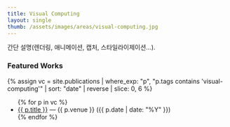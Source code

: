 ```yaml
---
title: Visual Computing
layout: single
thumb: /assets/images/areas/visual-computing.jpg
---
```


간단 설명(렌더링, 애니메이션, 캡처, 스타일라이제이션…).

### Featured Works
{% assign vc = site.publications | where_exp: "p", "p.tags contains 'visual-computing'" | sort: "date" | reverse | slice: 0, 6 %}
<ul>
{% for p in vc %}<li><a href="{{ p.url }}">{{ p.title }}</a> — {{ p.venue }} ({{ p.date | date: "%Y" }})</li>{% endfor %}
</ul>